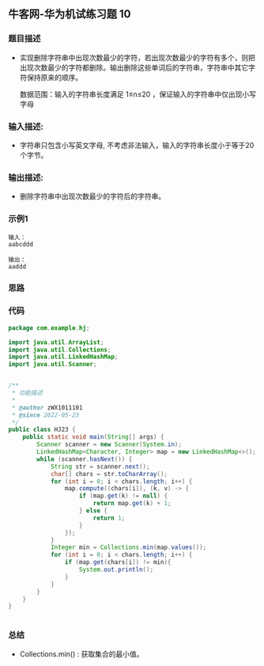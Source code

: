 ## 牛客网-华为机试练习题 10

### 题目描述

*  实现删除字符串中出现次数最少的字符，若出现次数最少的字符有多个，则把出现次数最少的字符都删除。输出删除这些单词后的字符串，字符串中其它字符保持原来的顺序。

    数据范围：输入的字符串长度满足 1≤n≤20  ，保证输入的字符串中仅出现小写字母

### 输入描述:

+   字符串只包含小写英文字母, 不考虑非法输入，输入的字符串长度小于等于20个字节。

### 输出描述:

*   删除字符串中出现次数最少的字符后的字符串。

### 示例1

```
输入：
aabcddd

输出：
aaddd
```
### 思路
### 代码
```Java
package com.example.hj;

import java.util.ArrayList;
import java.util.Collections;
import java.util.LinkedHashMap;
import java.util.Scanner;


/**
 * 功能描述
 *
 * @author zWX1011101
 * @since 2022-05-23
 */
public class HJ23 {
    public static void main(String[] args) {
        Scanner scanner = new Scanner(System.in);
        LinkedHashMap<Character, Integer> map = new LinkedHashMap<>();
        while (scanner.hasNext()) {
            String str = scanner.next();
            char[] chars = str.toCharArray();
            for (int i = 0; i < chars.length; i++) {
                map.compute((chars[i]), (k, v) -> {
                    if (map.get(k) != null) {
                        return map.get(k) + 1;
                    } else {
                        return 1;
                    }
                });
            }
            Integer min = Collections.min(map.values());
            for (int i = 0; i < chars.length; i++) {
                if (map.get(chars[i]) != min){
                    System.out.println();
                }
            }
        }
    }
}



```
### 总结
*   Collections.min() : 获取集合的最小值。
